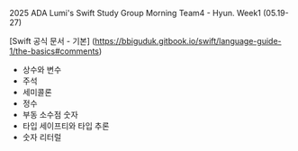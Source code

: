 2025 ADA Lumi's Swift Study Group Morning Team4 - Hyun.
Week1 (05.19-27)

[Swift 공식 문서 - 기본] (https://bbiguduk.gitbook.io/swift/language-guide-1/the-basics#comments)

- 상수와 변수
- 주석
- 세미콜론
- 정수
- 부동 소수점 숫자
- 타입 세이프티와 타입 추론
- 숫자 리터럴